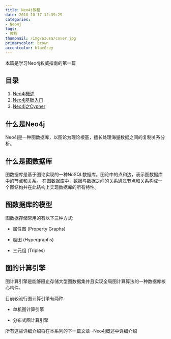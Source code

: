```yaml
---
title: Neo4j教程
date: 2018-10-17 12:39:29
categories:
- Neo4j
tags: 
- 教程
thumbnail: /img/azusa/cover.jpg
primarycolor: brown
accentcolor: blueGrey
---
```


本篇是学习Neo4j权威指南的第一篇

## 目录

1. [Neo4j概述](http://39.108.125.23/post/Neo4j概述/)
2. [Neo4j基础入门](http://39.108.125.23/post/Neo4j基础入门/)
3. [Neo4j之Cypher](http://39.108.125.23/post/Neo4j之Cypher)

## 什么是Neo4j

Neo4j是一种图数据库，以图论为理论根基，擅长处理海量数据之间的复制关系分析。

## 什么是图数据库

图数据库是基于图论实现的一种NoSQL数据库。图论中的点和边，表示图数据库中的节点和关系。
在图数据库中，数据与数据之间的关系通过节点和关系构成一个图结构并在此结构上实现数据库的所有特性。

## 图数据库的模型

图数据存储常用的有以下三种方式:

* 属性图 (Property Graphs)

* 超图 (Hypergraphs)

* 三元组 (Triples)

## 图的计算引擎

图计算引擎是能够阻止存储大型图数据集并且实现全局图计算算法的一种数据库核心构件。

目前较流行图计算引擎有两种: 

* 单机图计算引擎

* 分布式图计算引擎

所有这些详细介绍将在本系列的下一篇文章 -Neo4j概述中详细介绍


